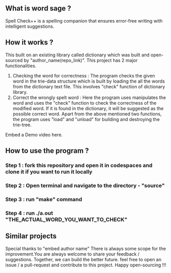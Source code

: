## What is word sage ?
Spell Check++ is a spelling companion that ensures error-free writing with intelligent suggestions.
## How it works ?
This built on an existing library called dictionary which was built and open-sourced by "author_name(repo_link)".
This project has 2 major functionalities.
1) Checking the word for correctness : The program checks the given word in the trie-data structure which is built by loading the all the words from the dictionary text file. This involves "check"  function of dictionary library.
2) Correct the wrongly spelt word : Here the program uses manipulates the word and uses the "check" function to check the correctness of the modified word. If it is found in the dictionary, it will be suggested as the possible correct word.
Apart from the above mentioned two functions, the program uses "load" and "unload" for building and destroying the trie-tree.

Embed a Demo video here.
## How to use the program ?
### Step 1 : fork this repository and open it in codespaces and clone it if you want to run it locally
### Step 2 : Open terminal and navigate to the directory - "source"
### Step 3 : run "make" command
### Step 4 : run ./a.out "THE_ACTUAL_WORD_YOU_WANT_TO_CHECK"

## Similar projects
Special thanks to "embed author name"
There is always some scope for the improvement.You are always welcome to share your feedback / suggestions.
Together, we can build the better future. feel free to open an issue / a pull-request and contribute to this project.
Happy open-sourcing !!!
